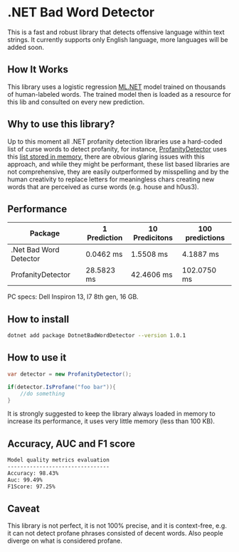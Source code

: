 # .NET Bad Word Detector

This is a fast and robust library that detects offensive language within text strings. It currently supports only English language, more languages will be added soon.

## How It Works

This library uses a logistic regression [ML.NET](https://dotnet.microsoft.com/en-us/apps/machinelearning-ai/ml-dotnet) model trained on thousands of human-labeled words. The trained model then is loaded as a resource for this lib and consulted on every new prediction. 

## Why to use this library?

Up to this moment all .NET profanity detection libraries use a hard-coded list of curse words to detect profanity, for instance, [ProfanityDetector](https://github.com/stephenhaunts/ProfanityDetector) uses this [list stored in memory](https://github.com/stephenhaunts/ProfanityDetector/blob/main/ProfanityFilter/ProfanityFilter/ProfanityList.cs), there are obvious glaring issues with this approach, and while they might be performant, these list based libraries are not comprehensive, they are easily outperformed by misspelling and by the human creativity to replace letters for meaningless chars creating new words that are perceived as curse words (e.g. house and h0us3).

## Performance

| Package                | 1 Prediction | 10 Predicitons | 100 predictions |
|------------------------|--------------|----------------|-----------------|
| .Net Bad Word Detector | 0.0462 ms    | 1.5508 ms      | 4.1887 ms       |
| ProfanityDetector      | 28.5823 ms   | 42.4606 ms     | 102.0750 ms     |

PC specs: Dell Inspiron 13, I7 8th gen, 16 GB.

## How to install

```bash
dotnet add package DotnetBadWordDetector --version 1.0.1
```

## How to use it

```csharp
var detector = new ProfanityDetector();

if(detector.IsProfane("foo bar")){
    //do something
}

```
It is strongly suggested to keep the library always loaded in memory to increase its performance, it uses very little memory (less than 100 KB).
## Accuracy, AUC and F1 score

```bash
Model quality metrics evaluation
--------------------------------
Accuracy: 98.43%
Auc: 99.49%
F1Score: 97.25%
```

## Caveat

This library is not perfect, it is not 100% precise, and it is context-free, e.g. it can not detect profane phrases consisted of decent words. Also people diverge on what is considered profane.





